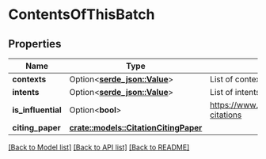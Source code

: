 # ContentsOfThisBatch

## Properties

Name | Type | Description | Notes
------------ | ------------- | ------------- | -------------
**contexts** | Option<[**serde_json::Value**](.md)> | List of contexts | [optional]
**intents** | Option<[**serde_json::Value**](.md)> | List of intents | [optional]
**is_influential** | Option<**bool**> | https://www.semanticscholar.org/faq#influential-citations | [optional]
**citing_paper** | [**crate::models::CitationCitingPaper**](Citation_citingPaper.md) |  | 

[[Back to Model list]](../README.md#documentation-for-models) [[Back to API list]](../README.md#documentation-for-api-endpoints) [[Back to README]](../README.md)


